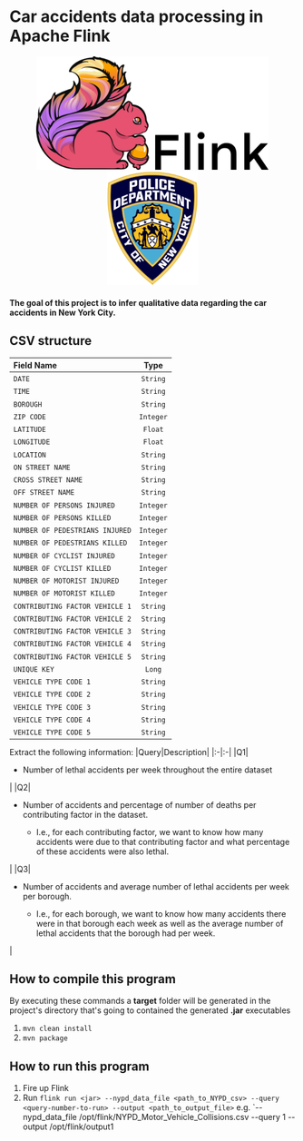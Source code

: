 # Car accidents data processing in Apache Flink

<p align="center">
    <img src="flink.png" height="200px">
    <img src="nypd.png" height="200px">
</p>

#### The goal of this project is to infer qualitative data regarding the car accidents in New York City.

## CSV structure

|Field Name|Type|
|:-|:-:|
|`DATE`|`String`|
|`TIME`|`String`|
|`BOROUGH`|`String`|
|`ZIP CODE`|`Integer`|
|`LATITUDE`|`Float`|
|`LONGITUDE`|`Float`|
|`LOCATION`|`String`|
|`ON STREET NAME`|`String`|
|`CROSS STREET NAME`|`String`|
|`OFF STREET NAME`|`String`|
|`NUMBER OF PERSONS INJURED`|`Integer`|
|`NUMBER OF PERSONS KILLED`|`Integer`|
|`NUMBER OF PEDESTRIANS INJURED`|`Integer`|
|`NUMBER OF PEDESTRIANS KILLED`|`Integer`|
|`NUMBER OF CYCLIST INJURED`|`Integer`|
|`NUMBER OF CYCLIST KILLED`|`Integer`|
|`NUMBER OF MOTORIST INJURED`|`Integer`|
|`NUMBER OF MOTORIST KILLED`|`Integer`|
|`CONTRIBUTING FACTOR VEHICLE 1`|`String`|
|`CONTRIBUTING FACTOR VEHICLE 2`|`String`|
|`CONTRIBUTING FACTOR VEHICLE 3`|`String`|
|`CONTRIBUTING FACTOR VEHICLE 4`|`String`|
|`CONTRIBUTING FACTOR VEHICLE 5`|`String`|
|`UNIQUE KEY`|`Long`|
|`VEHICLE TYPE CODE 1`|`String`|
|`VEHICLE TYPE CODE 2`|`String`|
|`VEHICLE TYPE CODE 3`|`String`|
|`VEHICLE TYPE CODE 4`|`String`|
|`VEHICLE TYPE CODE 5`|`String`|

Extract the following information:
|Query|Description|
|:-|:-|
|Q1| <ul><li>Number of lethal accidents per week throughout the entire dataset</li></ul> |
|Q2| <ul><li>Number of accidents and percentage of number of deaths per contributing factor in the dataset.</li><ul><li>I.e., for each contributing factor, we want to know how many accidents were due to that contributing factor and what percentage of these accidents were also lethal.</li></ul></ul> |
|Q3| <ul><li>Number of accidents and average number of lethal accidents per week per borough.</li><ul><li>I.e., for each borough, we want to know how many accidents there were in that borough each week as well as the average number of lethal accidents that the borough had per week.</li></ul></ul> |

## How to compile this program
By executing these commands a **target** folder will be generated in the project's directory that's going to contained the generated **.jar** executables
1. `mvn clean install`
2. `mvn package`
  
## How to run this program

1. Fire up Flink
2. Run `flink run <jar> --nypd_data_file <path_to_NYPD_csv> --query <query-number-to-run> --output <path_to_output_file>` e.g. `--nypd_data_file /opt/flink/NYPD_Motor_Vehicle_Collisions.csv --query 1 -- output /opt/flink/output1
